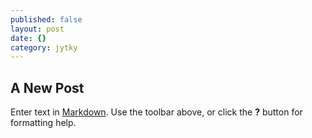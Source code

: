 ```yaml
---
published: false
layout: post
date: {}
category: jytky
---
```



## A New Post

Enter text in [Markdown](http://daringfireball.net/projects/markdown/). Use the toolbar above, or click the **?** button for formatting help.
